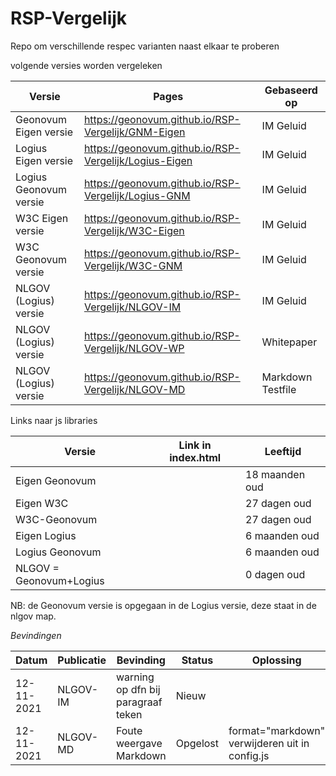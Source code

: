 # RSP-Vergelijk
Repo om verschillende respec varianten naast elkaar te proberen

volgende versies worden vergeleken

| Versie	                    | Pages	                                              | Gebaseerd op         |
|-----------------------------|-------------------------------------------------------|----------------------|
| Geonovum  Eigen versie      | https://geonovum.github.io/RSP-Vergelijk/GNM-Eigen    | IM Geluid            |
| Logius Eigen versie	     | https://geonovum.github.io/RSP-Vergelijk/Logius-Eigen | IM Geluid            |
| Logius Geonovum versie      | https://geonovum.github.io/RSP-Vergelijk/Logius-GNM   | IM Geluid            |
| W3C Eigen versie	          | https://geonovum.github.io/RSP-Vergelijk/W3C-Eigen    | IM Geluid            |
| W3C Geonovum versie         | https://geonovum.github.io/RSP-Vergelijk/W3C-GNM      | IM Geluid            |
| NLGOV (Logius) versie       | https://geonovum.github.io/RSP-Vergelijk/NLGOV-IM     | IM Geluid            |
| NLGOV (Logius) versie       | https://geonovum.github.io/RSP-Vergelijk/NLGOV-WP     | Whitepaper           |
| NLGOV (Logius) versie       | https://geonovum.github.io/RSP-Vergelijk/NLGOV-MD     | Markdown Testfile    |



Links naar js libraries

| Versie	                | Link in index.html	 | Leeftijd    |
|-------------------------|------------------------|-------------|
| Eigen Geonovum          | <script class="remove" src="https://tools.geostandaarden.nl/respec/builds/respec-geonovum.js" async></script>	        | 18 maanden oud |
| Eigen W3C 	           | <script class="remove" src="https://tools.geostandaarden.nl/respec/vergelijk/w3c/respec-w3c.js" async></script>	        | 27 dagen oud |
| W3C-Geonovum 	      | <script class="remove" src="https://tools.geostandaarden.nl/respec/vergelijk/w3c/respec-geonovum.js" async></script>	   | 27 dagen oud |
| Eigen Logius            | <script class="remove" src="https://tools.geostandaarden.nl/respec/vergelijk/logius/respec-logius.js" async></script>   | 6 maanden oud |
| Logius Geonovum         | <script class="remove" src="https://tools.geostandaarden.nl/respec/vergelijk/logius/respec-geonovum.js" async></script> |	6 maanden oud |
| NLGOV = Geonovum+Logius | <script class="remove" src="https://tools.geostandaarden.nl/respec/vergelijk/nlgov/respec-logius.js" async></script>    |	0 dagen oud |

NB: de Geonovum versie is opgegaan in de Logius versie, deze staat in de nlgov map.



*Bevindingen*

| Datum      | Publicatie | Bevinding                            | Status        | Oplossing                                      | Issue#      |
|------------|------------|--------------------------------------|---------------|------------------------------------------------|-------------| 
| 12-11-2021 | NLGOV-IM   | warning op dfn bij paragraaf teken   | Nieuw         |                                                |             |
| 12-11-2021 | NLGOV-MD   | Foute weergave Markdown              | Opgelost      | format="markdown" verwijderen uit in config.js |             |










